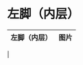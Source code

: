 # 左脚（内层）  
>   
  
  左脚（内层）  |   图片   
 ----  |  ----:   
   |     
  


<script>document.title="左脚（内层） - 卡牌生存百科 Card Survival Wiki";</script>